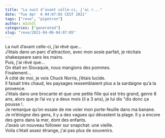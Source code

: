 ```yaml
---
title: "La nuit d’avant celle-ci, j’ai r..."
date: "Tue Apr  6 04:07:05 CEST 2021"
tags: ["reve", "pipotron"]
author: m1ch3l
categories: ["generated"]
slug: "reve/2021-04-06-04:07:05"
---
```


La nuit d’avant celle-ci, j’ai rêvé que...<br>
J’étais dans un parc d'attraction, avec mon sosie parfait, je récitais shakespeare sans les mains.<br>
Puis, j'ai rêvé que...<br>
On était en Slovaquie, nous mangions des pommes.<br>
Finalement...<br>
À côté de moi, je vois Chuck Norris, j’étais lucide.<br>
Il faisait très chaud, les paysages ressemblaient plus a la sardaigne qu’a la provence.<br>
J’étais dans une brocante et que une petite fille qui est très grand, genre 8 ans, alors que je l’ai vu y a deux mois (il a 3 ans), je lui dis "dis donc ça pousse !.<br>
Je remarque qu’on essaie de me voler mon porte-feuille dans ma banane. Je m’éloigne des gens, il y a des vagues qui dévastent la plage. Il y a encore des gens dans la mer, dont des enfants.<br>
J’avais un nouveau follower sur snapchat: une vieille.<br>
Voila c’était assez étrange, j'ai pas plus de souvenirs.<br>
